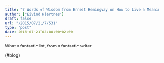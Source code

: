 ```yaml
---
title: "7 Words of Wisdom from Ernest Hemingway on How to Live a Meaningful Life"
author: ["Eivind Hjertnes"]
draft: false
url: "/2015/07/21/7/531"
type: "post"
date: 2015-07-21T02:00:00+02:00
---
```


What a fantastic list, from a fantastic writer.

(#blog)
